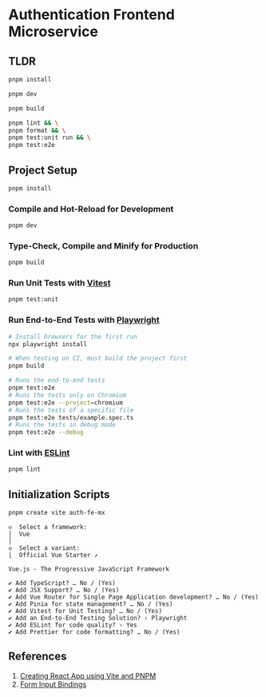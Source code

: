 # Authentication Frontend Microservice

## TLDR

```bash
pnpm install

pnpm dev

pnpm build

pnpm lint && \
pnpm format && \
pnpm test:unit run && \
pnpm test:e2e
```

## Project Setup

```sh
pnpm install
```

### Compile and Hot-Reload for Development

```sh
pnpm dev
```

### Type-Check, Compile and Minify for Production

```sh
pnpm build
```

### Run Unit Tests with [Vitest](https://vitest.dev/)

```sh
pnpm test:unit
```

### Run End-to-End Tests with [Playwright](https://playwright.dev)

```sh
# Install browsers for the first run
npx playwright install

# When testing on CI, must build the project first
pnpm build

# Runs the end-to-end tests
pnpm test:e2e
# Runs the tests only on Chromium
pnpm test:e2e --project=chromium
# Runs the tests of a specific file
pnpm test:e2e tests/example.spec.ts
# Runs the tests in debug mode
pnpm test:e2e --debug
```

### Lint with [ESLint](https://eslint.org/)

```sh
pnpm lint
```

## Initialization Scripts

```bash
pnpm create vite auth-fe-mx
```

```
◇  Select a framework:
│  Vue
│
◇  Select a variant:
│  Official Vue Starter ↗

Vue.js - The Progressive JavaScript Framework

✔ Add TypeScript? … No / (Yes)
✔ Add JSX Support? … No / (Yes)
✔ Add Vue Router for Single Page Application development? … No / (Yes)
✔ Add Pinia for state management? … No / (Yes)
✔ Add Vitest for Unit Testing? … No / (Yes)
✔ Add an End-to-End Testing Solution? › Playwright
✔ Add ESLint for code quality? › Yes
✔ Add Prettier for code formatting? … No / (Yes)
```

## References
 
1. [Creating React App using Vite and PNPM](https://medium.com/@sahu.jyotirmaya26/creating-react-app-using-vite-and-pnpm-746bb0f9a0c2)
2. [Form Input Bindings ](https://vuejs.org/guide/essentials/forms)
